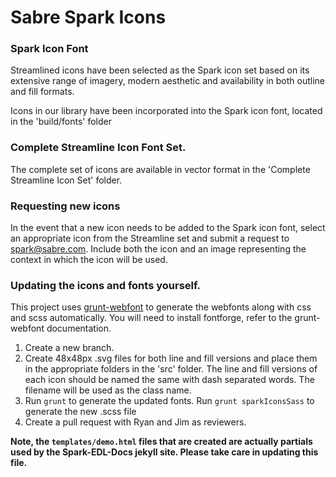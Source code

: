 # Sabre Spark Icons


### Spark Icon Font

Streamlined icons have been selected as the Spark icon set based on its extensive range of imagery, modern aesthetic and availability in both outline and fill formats.

Icons in our library have been incorporated into the Spark icon font, located in the 'build/fonts' folder

### Complete Streamline Icon Font Set.

The complete set of icons are available in vector format in the 'Complete Streamline Icon Set' folder.

### Requesting new icons

In the event that a new icon needs to be added to the Spark icon font, select an appropriate icon from the Streamline set and submit a request to [spark@sabre.com](mailto:spark@sabre.com). Include both the icon and an image representing the context in which the icon will be used.

### Updating the icons and fonts yourself.
This project uses [grunt-webfont](https://github.com/sapegin/grunt-webfont) to generate the webfonts along with css and scss automatically. You will need to install fontforge, refer to the grunt-webfont documentation.

1.    Create a new branch.
2.    Create 48x48px .svg files for both line and fill versions and place them in the appropriate folders in the 'src' folder. The line and fill versions of each icon should be named the same with dash separated words. The filename will be used as the class name.
3.    Run `grunt` to generate the updated fonts. Run `grunt sparkIconsSass` to generate the new .scss file
4.    Create a pull request with Ryan and Jim as reviewers.

**Note, the `templates/demo.html` files that are created are actually partials used by the Spark-EDL-Docs jekyll site. Please take care in updating this file.**